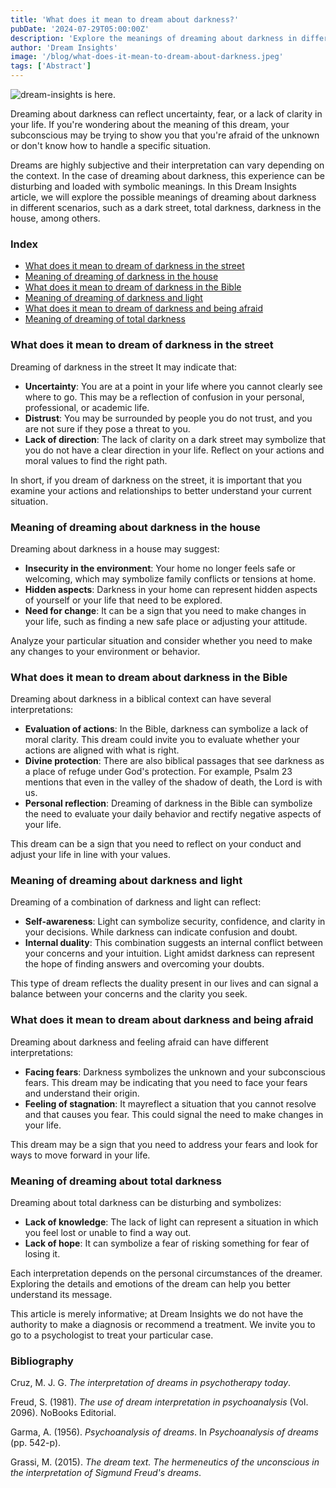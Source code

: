 ```yaml
---
title: 'What does it mean to dream about darkness?'
pubDate: '2024-07-29T05:00:00Z'
description: 'Explore the meanings of dreaming about darkness in different contexts and what it can indicate about your emotional and psychological state.'
author: 'Dream Insights'
image: '/blog/what-does-it-mean-to-dream-about-darkness.jpeg'
tags: ['Abstract']
---
```


![dream-insights is here.](/blog/what-does-it-mean-to-dream-about-darkness.jpeg)

Dreaming about darkness can reflect uncertainty, fear, or a lack of clarity in your life. If you're wondering about the meaning of this dream, your subconscious may be trying to show you that you're afraid of the unknown or don't know how to handle a specific situation.

Dreams are highly subjective and their interpretation can vary depending on the context. In the case of dreaming about darkness, this experience can be disturbing and loaded with symbolic meanings. In this Dream Insights article, we will explore the possible meanings of dreaming about darkness in different scenarios, such as a dark street, total darkness, darkness in the house, among others.

### Index

- [What does it mean to dream of darkness in the street](#what-does-it-mean-to-dream-of-darkness-in-the-street)
- [Meaning of dreaming of darkness in the house](#meaning-of-dreaming-of-darkness-in-the-house)
- [What does it mean to dream of darkness in the Bible](#what-does-it-mean-to-dream-of-darkness-in-the-bible)
- [Meaning of dreaming of darkness and light](#meaning-of-dreaming-of-darkness-and-light)
- [What does it mean to dream of darkness and being afraid](#what-does-it-mean-to-dream-of-darkness-and-being-afraid)
- [Meaning of dreaming of total darkness](#meaning-of-dreaming-of-total-darkness)

### What does it mean to dream of darkness in the street

Dreaming of darkness in the street It may indicate that:

- **Uncertainty**: You are at a point in your life where you cannot clearly see where to go. This may be a reflection of confusion in your personal, professional, or academic life.
- **Distrust**: You may be surrounded by people you do not trust, and you are not sure if they pose a threat to you.
- **Lack of direction**: The lack of clarity on a dark street may symbolize that you do not have a clear direction in your life. Reflect on your actions and moral values ​​to find the right path.

In short, if you dream of darkness on the street, it is important that you examine your actions and relationships to better understand your current situation.

### Meaning of dreaming about darkness in the house

Dreaming about darkness in a house may suggest:

- **Insecurity in the environment**: Your home no longer feels safe or welcoming, which may symbolize family conflicts or tensions at home.
- **Hidden aspects**: Darkness in your home can represent hidden aspects of yourself or your life that need to be explored.
- **Need for change**: It can be a sign that you need to make changes in your life, such as finding a new safe place or adjusting your attitude.

Analyze your particular situation and consider whether you need to make any changes to your environment or behavior.

### What does it mean to dream about darkness in the Bible

Dreaming about darkness in a biblical context can have several interpretations:

- **Evaluation of actions**: In the Bible, darkness can symbolize a lack of moral clarity. This dream could invite you to evaluate whether your actions are aligned with what is right.
- **Divine protection**: There are also biblical passages that see darkness as a place of refuge under God's protection. For example, Psalm 23 mentions that even in the valley of the shadow of death, the Lord is with us.
- **Personal reflection**: Dreaming of darkness in the Bible can symbolize the need to evaluate your daily behavior and rectify negative aspects of your life.

This dream can be a sign that you need to reflect on your conduct and adjust your life in line with your values.

### Meaning of dreaming about darkness and light

Dreaming of a combination of darkness and light can reflect:

- **Self-awareness**: Light can symbolize security, confidence, and clarity in your decisions. While darkness can indicate confusion and doubt.
- **Internal duality**: This combination suggests an internal conflict between your concerns and your intuition. Light amidst darkness can represent the hope of finding answers and overcoming your doubts.

This type of dream reflects the duality present in our lives and can signal a balance between your concerns and the clarity you seek.

### What does it mean to dream about darkness and being afraid

Dreaming about darkness and feeling afraid can have different interpretations:

- **Facing fears**: Darkness symbolizes the unknown and your subconscious fears. This dream may be indicating that you need to face your fears and understand their origin.
- **Feeling of stagnation**: It mayreflect a situation that you cannot resolve and that causes you fear. This could signal the need to make changes in your life.

This dream may be a sign that you need to address your fears and look for ways to move forward in your life.

### Meaning of dreaming about total darkness

Dreaming about total darkness can be disturbing and symbolizes:

- **Lack of knowledge**: The lack of light can represent a situation in which you feel lost or unable to find a way out.
- **Lack of hope**: It can symbolize a fear of risking something for fear of losing it.

Each interpretation depends on the personal circumstances of the dreamer. Exploring the details and emotions of the dream can help you better understand its message.

This article is merely informative; at Dream Insights we do not have the authority to make a diagnosis or recommend a treatment. We invite you to go to a psychologist to treat your particular case.

### Bibliography

Cruz, M. J. G. *The interpretation of dreams in psychotherapy today*.

Freud, S. (1981). *The use of dream interpretation in psychoanalysis* (Vol. 2096). NoBooks Editorial.

Garma, A. (1956). *Psychoanalysis of dreams*. In *Psychoanalysis of dreams* (pp. 542-p).

Grassi, M. (2015). *The dream text. The hermeneutics of the unconscious in the interpretation of Sigmund Freud's dreams*.